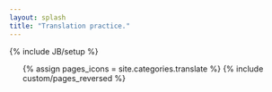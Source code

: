 ```yaml
---
layout: splash
title: "Translation practice."
---
```

{% include JB/setup %}

<ul class="thumbnails">
  {% assign pages_icons = site.categories.translate %}
  {% include custom/pages_reversed %}
</ul>